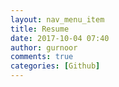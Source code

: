 ```yaml
---
layout: nav_menu_item
title: Resume
date: 2017-10-04 07:40
author: gurnoor
comments: true
categories: [Github]
---
```


